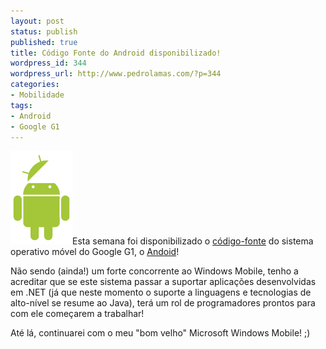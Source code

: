 ```yaml
---
layout: post
status: publish
published: true
title: Código Fonte do Android disponibilizado!
wordpress_id: 344
wordpress_url: http://www.pedrolamas.com/?p=344
categories:
- Mobilidade
tags:
- Android
- Google G1
---
```

[![](wp-content/uploads/2008/10/android.png "Google Android")](http://source.android.com/)Esta semana foi disponibilizado o [código-fonte](http://source.android.com/) do sistema operativo móvel do Google G1, o [Andoid](http://code.google.com/android/index.html)!

Não sendo (ainda!) um forte concorrente ao Windows Mobile, tenho a acreditar que se este sistema passar a suportar aplicações desenvolvidas em .NET (já que neste momento o suporte a linguagens e tecnologias de alto-nível se resume ao Java), terá um rol de programadores prontos para com ele começarem a trabalhar!

Até lá, continuarei com o meu "bom velho" Microsoft Windows Mobile! ;)
